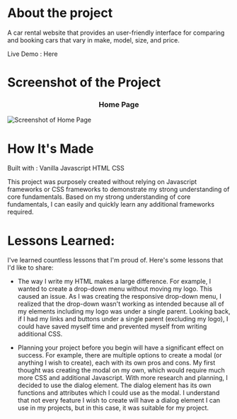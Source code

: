 # About the project

A car rental website that provides an user-friendly interface for comparing and booking cars that vary in make, model, size, and price.

Live Demo : Here

# Screenshot of the Project 

<h3 align="center">Home Page</h3>

![Screenshot of Home Page](https://github.com/richardvu93/car-rent-all/blob/main/images/screenshot.jpg)


# How It's Made
Built with : 
Vanilla Javascript
HTML
CSS

This project was purposely created without relying on Javascript frameworks or CSS frameworks to demonstrate my strong understanding of core fundamentals.
Based on my strong understanding of core fundamentals, I can easily and quickly learn any additional frameworks required.

# Lessons Learned:
I've learned countless lessons that I'm proud of. Here's some lessons that I'd like to share: 

* The way I write my HTML makes a large difference. For example, I wanted to create a drop-down menu without moving my logo. This caused an issue. As I was creating the responsive drop-down menu, I realized that the drop-down wasn't working as intended because all of my elements including my logo was under a single parent. Looking back, if I had my links and buttons under a single parent (excluding my logo), I could have saved myself time and prevented myself from writing additional CSS.

* Planning your project before you begin will have a significant effect on success. For example, there are multiple options to create a modal (or anything I wish to create), each with its own pros and cons. My first thought was creating the modal on my own, which would require much more CSS and additional Javascript. With more research and planning, I decided to use the dialog element. The dialog element has its own functions and attributes which I could use as the modal. I understand that not every feature I wish to create will have a dialog element I can use in my projects, but in this case, it was suitable for my project.

